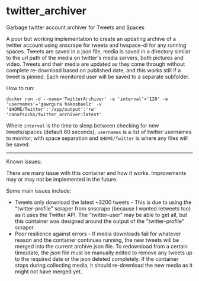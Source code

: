 # twitter_archiver
Garbage twitter account archiver for Tweets and Spaces

A poor but working implementation to create an updating archive of a twitter account using snscrape for tweets and twspace-dl for any running spaces. Tweets are saved in a json file, media is saved in a directory similar to the url path of the media on twitter's media servers, both pictures and video.
Tweets and their media are updated as they come through without complete re-download based on published date, and this works still if a tweet is pinned. Each monitored user will be saved to a separate subfolder.

How to run:

`docker run
  -d
  --name='TwitterArchiver'
  -e 'interval'='120'
  -e 'usernames'='gawrgura hakosbaelz'
  -v '$HOME/Twitter':'/app/output':'rw' 
  'canofsocks/twitter_archiver:latest'
`

Where `interval` is the time to sleep between checking for new tweets/spaces (default 60 seconds),
`usernames` is a list of twitter usernames to monitor, with space separation
and `$HOME/Twitter` is where any files will be saved.

______________
Known issues:

There are many issue with this container and how it works. Improvements may or may not be implemented in the future. 

Some main issues include:
- Tweets only download the latest ~3200 tweets - This is due to using the "twitter-profile" scraper from snscrape (because I wanted retweets too) as it uses the Twitter API. The "twitter-user" may be able to get all, but this container was designed around the output of the "twitter-profile" scraper.
- Poor resilience against errors - If media downloads fail for whatever reason and the container continues running, the new tweets will be merged into the current archive json file. To redownload from a certain time/date, the json file must be manually edited to remove any tweets up to the required date or the json deleted completely. If the container stops during collecting media, it should re-download the new media as it might not have merged yet.
